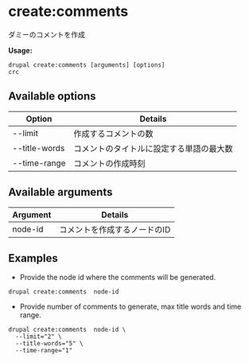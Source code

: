 # create:comments
ダミーのコメントを作成

**Usage:**
```
drupal create:comments [arguments] [options]
crc
```

## Available options
Option | Details
-------|-------------
--limit | 作成するコメントの数
--title-words | コメントのタイトルに設定する単語の最大数
--time-range | コメントの作成時刻

## Available arguments
Argument | Details
---------|-------------
node-id | コメントを作成するノードのID

## Examples
* Provide the node id where the comments will be generated.
```
drupal create:comments  node-id
```
* Provide number of comments to generate, max title words and time range.
```
drupal create:comments  node-id \
  --limit="2" \
  --title-words="5" \
  --time-range="1"
```
